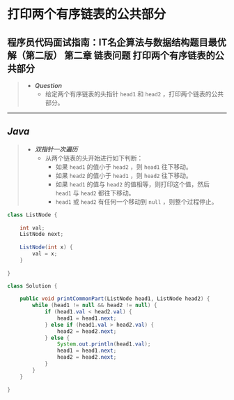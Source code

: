 # 打印两个有序链表的公共部分

## 程序员代码面试指南：IT名企算法与数据结构题目最优解（第二版） 第二章 链表问题 打印两个有序链表的公共部分

> - ***Question***
>   - 给定两个有序链表的头指针 `head1` 和 `head2` ，打印两个链表的公共部分。

---

## *Java*

> - ***双指针一次遍历***
>   - 从两个链表的头开始进行如下判断：
>     - 如果 `head1` 的值小于 `head2` ，则 `head1` 往下移动。
>     - 如果 `head2` 的值小于 `head1` ，则 `head2` 往下移动。
>     - 如果 `head1` 的值与 `head2` 的值相等，则打印这个值，然后 `head1` 与 `head2` 都往下移动。
>     - `head1` 或 `head2` 有任何一个移动到 `null` ，则整个过程停止。

```java
class ListNode {
    
    int val;
    ListNode next;
    
    ListNode(int x) {
        val = x;
    }
    
}

class Solution {
    
    public void printCommonPart(ListNode head1, ListNode head2) {
        while (head1 != null && head2 != null) {
            if (head1.val < head2.val) {
                head1 = head1.next;
            } else if (head1.val > head2.val) {
                head2 = head2.next;
            } else {
                System.out.println(head1.val);
                head1 = head1.next;
                head2 = head2.next;
            }
        }
    }
    
}
```
